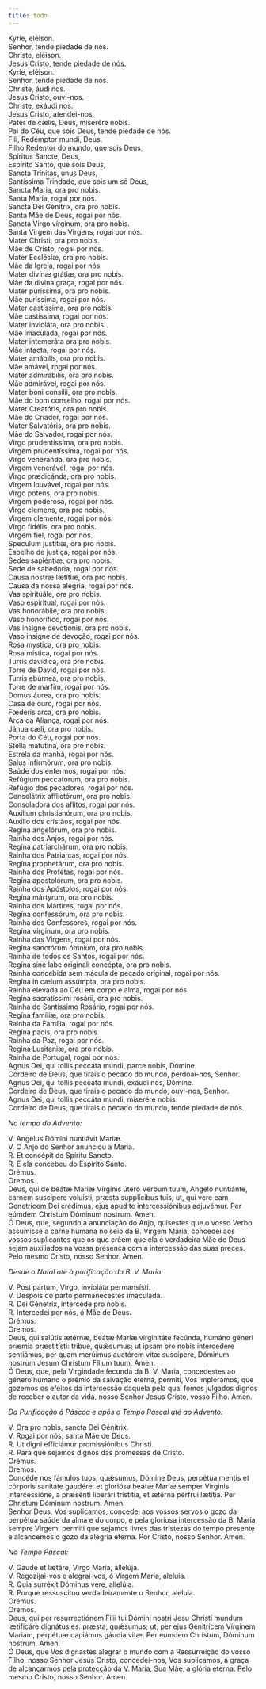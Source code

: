 ```yaml
---
title: todo
---
```

<div class="container-fluid">
<div class="row">
<div class="dropcap text-justify">
Kyrie, eléison.
</div>
<div class="text-justify">
Senhor, tende piedade de nós.
</div>
<div class="text-justify">
Christe, eléison.
</div>
<div class="text-justify">
Jesus Cristo, tende piedade de nós.
</div>
<div class="text-justify">
Kyrie, eléison.
</div>
<div class="text-justify">
Senhor, tende piedade de nós.
</div>
<div class="text-justify">
Christe, áudi nos.
</div>
<div class="text-justify">
Jesus Cristo, ouvi-nos.
</div>
<div class="text-justify">
Christe, exáudi nos.
</div>
<div class="text-justify">
Jesus Cristo, atendei-nos.
</div>
<div class="text-justify">
Pater de cælis, Deus, miserére nobis.
</div>
<div class="text-justify">
Pai do Céu, que sois Deus, tende piedade de nós.
</div>
<div class="text-justify">
Fili, Redémptor mundi, Deus,
</div>
<div class="text-justify">
Filho Redentor do mundo, que sois Deus,
</div>
<div class="text-justify">
Spíritus Sancte, Deus,
</div>
<div class="text-justify">
Espírito Santo, que sois Deus,
</div>
<div class="text-justify">
Sancta Trínitas, unus Deus,
</div>
<div class="text-justify">
Santíssima Trindade, que sois um só Deus,
</div>
<div class="text-justify">
Sancta Maria, ora pro nobis.
</div>
<div class="text-justify">
Santa Maria, rogai por nós.
</div>
<div class="text-justify">
Sancta Dei Génitrix, ora pro nobis.
</div>
<div class="text-justify">
Santa Mãe de Deus, rogai por nós.
</div>
<div class="text-justify">
Sancta Virgo vírginum, ora pro nobis.
</div>
<div class="text-justify">
Santa Virgem das Virgens, rogai por nós.
</div>
<div class="text-justify">
Mater Christi, ora pro nobis.
</div>
<div class="text-justify">
Mãe de Cristo, rogai por nós.
</div>
<div class="text-justify">
Mater Ecclésiæ, ora pro nobis.
</div>
<div class="text-justify">
Mãe da Igreja, rogai por nós.
</div>
<div class="text-justify">
Mater divínæ grátiæ, ora pro nobis.
</div>
<div class="text-justify">
Mãe da divina graça, rogai por nós.
</div>
<div class="text-justify">
Mater puríssima, ora pro nobis.
</div>
<div class="text-justify">
Mãe puríssima, rogai por nós.
</div>
<div class="text-justify">
Mater castíssima, ora pro nobis.
</div>
<div class="text-justify">
Mãe castíssima, rogai por nós.
</div>
<div class="text-justify">
Mater invioláta, ora pro nobis.
</div>
<div class="text-justify">
Mãe imaculada, rogai por nós.
</div>
<div class="text-justify">
Mater intemeráta ora pro nobis.
</div>
<div class="text-justify">
Mãe intacta, rogai por nós.
</div>
<div class="text-justify">
Mater amábilis, ora pro nobis.
</div>
<div class="text-justify">
Mãe amável, rogai por nós.
</div>
<div class="text-justify">
Mater admirábilis, ora pro nobis.
</div>
<div class="text-justify">
Mãe admirável, rogai por nós.
</div>
<div class="text-justify">
Mater boni consílii, ora pro nobis.
</div>
<div class="text-justify">
Mãe do bom conselho, rogai por nós.
</div>
<div class="text-justify">
Mater Creatóris, ora pro nobis.
</div>
<div class="text-justify">
Mãe do Criador, rogai por nós.
</div>
<div class="text-justify">
Mater Salvatóris, ora pro nobis.
</div>
<div class="text-justify">
Mãe do Salvador, rogai por nós.
</div>
<div class="text-justify">
Virgo prudentíssima, ora pro nobis.
</div>
<div class="text-justify">
Virgem prudentíssima, rogai por nós.
</div>
<div class="text-justify">
Virgo veneranda, ora pro nobis.
</div>
<div class="text-justify">
Virgem venerável, rogai por nós.
</div>
<div class="text-justify">
Virgo prædicánda, ora pro nobis.
</div>
<div class="text-justify">
Virgem louvável, rogai por nós.
</div>
<div class="text-justify">
Virgo potens, ora pro nobis.
</div>
<div class="text-justify">
Virgem poderosa, rogai por nós.
</div>
<div class="text-justify">
Virgo clemens, ora pro nobis.
</div>
<div class="text-justify">
Virgem clemente, rogai por nós.
</div>
<div class="text-justify">
Virgo fidélis, ora pro nobis.
</div>
<div class="text-justify">
Virgem fiel, rogai por nós.
</div>
<div class="text-justify">
Speculum justitiæ, ora pro nobis.
</div>
<div class="text-justify">
Espelho de justiça, rogai por nós.
</div>
<div class="text-justify">
Sedes sapiéntiæ, ora pro nobis.
</div>
<div class="text-justify">
Sede de sabedoria, rogai por nós.
</div>
<div class="text-justify">
Causa nostræ lætítiæ, ora pro nobis.
</div>
<div class="text-justify">
Causa da nossa alegria, rogai por nós.
</div>
<div class="text-justify">
Vas spirituále, ora pro nobis.
</div>
<div class="text-justify">
Vaso espiritual, rogai por nós.
</div>
<div class="text-justify">
Vas honorábile, ora pro nobis.
</div>
<div class="text-justify">
Vaso honorífico, rogai por nós.
</div>
<div class="text-justify">
Vas insígne devotiónis, ora pro nobis.
</div>
<div class="text-justify">
Vaso insigne de devoção, rogai por nós.
</div>
<div class="text-justify">
Rosa mystica, ora pro nobis.
</div>
<div class="text-justify">
Rosa mística, rogai por nós.
</div>
<div class="text-justify">
Turris davídica, ora pro nobis.
</div>
<div class="text-justify">
Torre de David, rogai por nós.
</div>
<div class="text-justify">
Turris ebúrnea, ora pro nobis.
</div>
<div class="text-justify">
Torre de marfim, rogai por nós.
</div>
<div class="text-justify">
Domus áurea, ora pro nobis.
</div>
<div class="text-justify">
Casa de ouro, rogai por nós.
</div>
<div class="text-justify">
Fœderis arca, ora pro nobis.
</div>
<div class="text-justify">
Arca da Aliança, rogai por nós.
</div>
<div class="text-justify">
Jánua cæli, ora pro nobis.
</div>
<div class="text-justify">
Porta do Céu, rogai por nós.
</div>
<div class="text-justify">
Stella matutína, ora pro nobis.
</div>
<div class="text-justify">
Estrela da manhã, rogai por nós.
</div>
<div class="text-justify">
Salus infirmórum, ora pro nobis.
</div>
<div class="text-justify">
Saúde dos enfermos, rogai por nós.
</div>
<div class="text-justify">
Refúgium peccatórum, ora pro nobis.
</div>
<div class="text-justify">
Refúgio dos pecadores, rogai por nós.
</div>
<div class="text-justify">
Consolátrix afflictórum, ora pro nobis.
</div>
<div class="text-justify">
Consoladora dos aflitos, rogai por nós.
</div>
<div class="text-justify">
Auxílium christianórum, ora pro nobis.
</div>
<div class="text-justify">
Auxílio dos cristãos, rogai por nós.
</div>
<div class="text-justify">
Regína angelórum, ora pro nobis.
</div>
<div class="text-justify">
Rainha dos Anjos, rogai por nós.
</div>
<div class="text-justify">
Regína patriarchárum, ora pro nobis.
</div>
<div class="text-justify">
Rainha dos Patriarcas, rogai por nós.
</div>
<div class="text-justify">
Regína prophetárum, ora pro nobis.
</div>
<div class="text-justify">
Rainha dos Profetas, rogai por nós.
</div>
<div class="text-justify">
Regína apostolórum, ora pro nobis.
</div>
<div class="text-justify">
Rainha dos Apóstolos, rogai por nós.
</div>
<div class="text-justify">
Regína mártyrum, ora pro nobis.
</div>
<div class="text-justify">
Rainha dos Mártires, rogai por nós.
</div>
<div class="text-justify">
Regína confessórum, ora pro nobis.
</div>
<div class="text-justify">
Rainha dos Confessores, rogai por nós.
</div>
<div class="text-justify">
Regína vírginum, ora pro nobis.
</div>
<div class="text-justify">
Rainha das Virgens, rogai por nós.
</div>
<div class="text-justify">
Regína sanctórum ómnium, ora pro nobis.
</div>
<div class="text-justify">
Rainha de todos os Santos, rogai por nós.
</div>
<div class="text-justify">
Regína sine labe originali concépta, ora pro nobis.
</div>
<div class="text-justify">
Rainha concebida sem mácula de pecado original, rogai por nós.
</div>
<div class="text-justify">
Regína in cælum assúmpta, ora pro nobis.
</div>
<div class="text-justify">
Rainha elevada ao Céu em corpo e alma, rogai por nós.
</div>
<div class="text-justify">
Regína sacratíssimi rosárii, ora pro nobis.
</div>
<div class="text-justify">
Rainha do Santíssimo Rosário, rogai por nós.
</div>
<div class="text-justify">
Regína famíliæ, ora pro nobis.
</div>
<div class="text-justify">
Rainha da Família, rogai por nós.
</div>
<div class="text-justify">
Regína pacis, ora pro nobis.
</div>
<div class="text-justify">
Rainha da Paz, rogai por nós.
</div>
<div class="text-justify">
Regina Lusitaniæ, ora pro nobis.
</div>
<div class="text-justify">
Rainha de Portugal, rogai por nós.
</div>
<div class="text-justify">
Agnus Dei, qui tollis peccáta mundi, parce nobis, Dómine.
</div>
<div class="text-justify">
Cordeiro de Deus, que tirais o pecado do mundo, perdoai-nos, Senhor.
</div>
<div class="text-justify">
Agnus Dei, qui tollis peccáta mundi, exáudi nos, Dómine.
</div>
<div class="text-justify">
Cordeiro de Deus, que tirais o pecado do mundo, ouvi-nos, Senhor.
</div>
<div class="text-justify">
Agnus Dei, qui tollis peccáta mundi, miserére nobis.
</div>
<div class="text-justify">
Cordeiro de Deus, que tirais o pecado do mundo, tende piedade de nós.
</div>
</div>
</div>

<em>No tempo do Advento:</em>

<div class="container-fluid">
<div class="row">
<div class="dropcap text-justify">
V. Angelus Dómini nuntiávit Mariæ.
</div>
<div class="text-justify">
V. O Anjo do Senhor anunciou a Maria.
</div>
<div class="text-justify">
<span class="text-danger">R.</span> Et concépit de Spíritu Sancto.
</div>
<div class="text-justify">
<span class="text-danger">R.</span> E ela concebeu do Espírito Santo.
</div>
<div class="text-danger text-center"> Orémus.</div>
<div class="text-danger text-center"> Oremos.</div>
<div class="dropcap text-justify">
Deus, qui de beátæ Mariæ Vírginis útero Verbum tuum, Angelo nuntiánte, carnem suscípere voluísti, præsta supplícibus tuis; ut, qui vere eam Genetricem Dei crédimus, ejus apud te intercessiónibus adjuvémur. Per eúmdem Christum Dóminum nostrum. Amen.
</div>
<div class="dropcap text-justify">
Ó Deus, que, segundo a anunciação do Anjo, quisestes que o vosso Verbo assumisse a carne humana no seio da B. Virgem Maria, concedei aos vossos suplicantes que os que crêem que ela é verdadeira Mãe de Deus sejam auxiliados na vossa presença com a intercessão das suas preces. Pelo mesmo Cristo, nosso Senhor. Amen.
</div>
</div>
</div>

<em>Desde o Natal até à purificação da B. V. Maria:</em>

<div class="container-fluid">
<div class="row">
<div class="dropcap text-justify">
V. Post partum, Virgo, invioláta permansísti.
</div>
<div class="text-justify">
V. Despois do parto permanecestes imaculada.
</div>
<div class="text-justify">
<span class="text-danger">R.</span> Dei Génetrix, intercéde pro nobis.
</div>
<div class="text-justify">
<span class="text-danger">R.</span> Intercedei por nós, ó Mãe de Deus.
</div>
<div class="text-danger text-center"> Orémus.</div>
<div class="text-danger text-center"> Oremos.</div>
<div class="dropcap text-justify">
Deus, qui salútis ætérnæ, beátæ Maríæ virginitáte fecúnda, humáno géneri præmia præstitísti: tríbue, quǽsumus; ut ipsam pro nobis intercédere sentiámus, per quam merúimus auctórem vitæ suscípere, Dóminum nostrum Jesum Christum Fílium tuum. Amen.
</div>
<div class="dropcap text-justify">
Ó Deus, que, pela Virgindade fecunda da B. V. Maria, concedestes ao género humano o prémio da salvação eterna, permiti, Vos imploramos, que gozemos os efeitos da intercessão daquela pela qual fomos julgados dignos de receber o autor da vida, nosso Senhor Jesus Cristo, vosso Filho. Amen.
</div>
</div>
</div>

<em>Da Purificação à Páscoa e após o Tempo Pascal até ao Advento:</em>

<div class="container-fluid">
<div class="row">
<div class="dropcap text-justify">
V. Ora pro nobis, sancta Dei Génitrix.
</div>
<div class="text-justify">
V. Rogai por nós, santa Mãe de Deus.
</div>
<div class="text-justify">
<span class="text-danger">R.</span> Ut digni efficiámur promissiónibus Christi.
</div>
<div class="text-justify">
<span class="text-danger">R.</span> Para que sejamos dignos das promessas de Cristo.
</div>
<div class="text-danger text-center"> Orémus.</div>
<div class="text-danger text-center"> Oremos.</div>
<div class="dropcap text-justify">
Concéde nos fámulos tuos, quǽsumus, Dómine Deus, perpétua mentis et córporis sanitáte gaudére: et gloriósa beátæ Maríæ semper Vírginis intercessióne, a præsénti liberári tristítia, et ætérna pérfrui lætítia. Per Christum Dóminum nostrum. Amen.
</div>
<div class="dropcap text-justify">
Senhor Deus, Vos suplicamos, concedei aos vossos servos o gozo da perpétua saúde da alma e do corpo, e pela gloriosa intercessão da B. Maria, sempre Virgem, permiti que sejamos livres das tristezas do tempo presente e alcancemos o gozo da alegria eterna. Por Cristo, nosso Senhor. Amen.
</div>
</div>
</div>

<em>No Tempo Pascal:</em>

<div class="container-fluid">
<div class="row">
<div class="dropcap text-justify">
V. Gaude et lætáre, Virgo Maria, allelúja.
</div>
<div class="text-justify">
V. Regozijai-vos e alegrai-vos, ó Virgem Maria, aleluia.
</div>
<div class="text-justify">
<span class="text-danger">R.</span> Quia surréxit Dóminus vere, allelúja.
</div>
<div class="text-justify">
<span class="text-danger">R.</span> Porque ressuscitou verdadeiramente o Senhor, aleluia.
</div>
<div class="text-danger text-center"> Orémus.</div>
<div class="dropcap text-center">
Oremos.
</div>
<div class="dropcap text-justify">
Deus, qui per resurrectiónem Filii tui Dómini nostri Jesu Christi mundum lætificáre dignátus es: præsta, quǽsumus; ut, per ejus Genitrícem Vírginem Mariam, perpétuæ capiámus gáudia vitæ. Per eumdem Christum, Dóminum nostrum. Amen.
</div>
<div class="text-justify">
Ó Deus, que Vos dignastes alegrar o mundo com a Ressurreição do vosso Filho, nosso Senhor Jesus Cristo, concedei-nos, Vos suplicamos, a graça de alcançarmos pela protecção da V. Maria, Sua Mãe, a glória eterna. Pelo mesmo Cristo, nosso Senhor. Amen.
</div>
</div>
</div>

